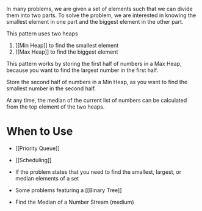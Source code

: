 In many problems, we are given a set of elements such that we can divide them into two parts. 
To solve the problem, we are interested in knowing the smallest element in one part and the biggest element in the other part.

This pattern uses two heaps
1. [[Min Heap]] to find the smallest element 
2. [[Max Heap]] to find the biggest element

This pattern works by storing the first half of numbers in a Max Heap, because you want to find the largest number in the first half. 

Store the second half of numbers in a Min Heap, as you want to find the smallest number in the second half. 

At any time, the median of the current list of numbers can be calculated from the top element of the two heaps.

# When to Use

- [[Priority Queue]]
- [[Scheduling]]
- If the problem states that you need to find the smallest, largest, or median elements of a set
- Some problems featuring a [[Binary Tree]]

- Find the Median of a Number Stream (medium)